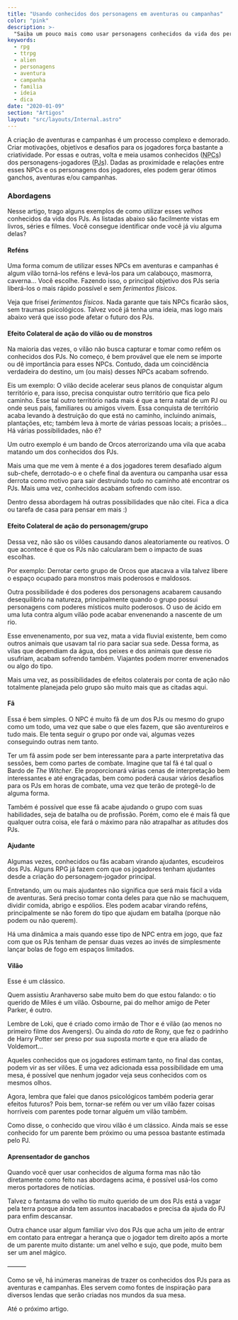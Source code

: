 ```yaml
---
title: "Usando conhecidos dos personagens em aventuras ou campanhas"
color: "pink"
description: >-
  "Saiba um pouco mais como usar personagens conhecidos da vida dos personagens-jogadores em aventuras e campanhas de RPG"
keywords:
  - rpg
  - ttrpg
  - alien
  - personagens
  - aventura
  - campanha
  - familia
  - ideia
  - dica
date: "2020-01-09"
section: "Artigos"
layout: "src/layouts/Internal.astro"
---
```


A criação de aventuras e campanhas é um processo complexo e demorado. Criar motivações, objetivos e desafios para os jogadores força bastante a criatividade. Por essas e outras, volta e meia usamos conhecidos (<abbr title="Non-Playable Characters ou Personagens Não-Jogáveis">NPCs</abbr>) dos personagens-jogadores (<abbr title="Personagens-Jogadores">PJs</abbr>). Dadas as proximidade e relações entre esses NPCs e os personagens dos jogadores, eles podem gerar ótimos ganchos, aventuras e/ou campanhas.

### Abordagens

Nesse artigo, trago alguns exemplos de como utilizar esses _velhos_ conhecidos da vida dos PJs. As listadas abaixo são facilmente vistas em livros, séries e filmes. Você consegue identificar onde você já viu alguma delas?

#### Reféns

Uma forma comum de utilizar esses NPCs em aventuras e campanhas é algum vilão torná-los reféns e levá-los para um calabouço, masmorra, caverna... Você escolhe. Fazendo isso, o principal objetivo dos PJs seria liberá-los o mais rápido possível e sem _ferimentos físicos_.

Veja que frisei _ferimentos físicos_. Nada garante que tais NPCs ficarão sãos, sem traumas psicológicos. Talvez você já tenha uma ideia, mas logo mais abaixo verá que isso pode afetar o futuro dos PJs.

#### Efeito Colateral de ação do vilão ou de monstros

Na maioria das vezes, o vilão não busca capturar e tomar como refém os conhecidos dos PJs. No começo, é bem provável que ele nem se importe ou dê importância para esses NPCs. Contudo, dada um coincidência verdadeira do destino, um (ou mais) desses NPCs acabam sofrendo.

Eis um exemplo: O vilão decide acelerar seus planos de conquistar algum território e, para isso, precisa conquistar outro território que fica pelo caminho. Esse tal outro território nada mais é que a terra natal de um PJ ou onde seus pais, familiares ou amigos vivem. Essa conquista de território acaba levando à destruição do que está no caminho, incluindo animais, plantações, etc; também leva à morte de várias pessoas locais; a prisões... Há várias possibilidades, não é?

Um outro exemplo é um bando de Orcos aterrorizando uma vila que acaba matando um dos conhecidos dos PJs.

Mais uma que me vem à mente é a dos jogadores terem desafiado algum sub-chefe, derrotado-o e o chefe final da aventura ou campanha usar essa derrota como motivo para sair destruindo tudo no caminho até encontrar os PJs. Mais uma vez, conhecidos acabam sofrendo com isso.

Dentro dessa abordagem há outras possibilidades que não citei. Fica a dica ou tarefa de casa para pensar em mais :)

#### Efeito Colateral de ação do personagem/grupo

Dessa vez, não são os vilões causando danos aleatoriamente ou reativos. O que acontece é que os PJs não calcularam bem o impacto de suas escolhas.

Por exemplo: Derrotar certo grupo de Orcos que atacava a vila talvez libere o espaço ocupado para monstros mais poderosos e maldosos.

Outra possibilidade é dos poderes dos personagens acabarem causando desequilibrio na natureza, principalmente quando o grupo possui personagens com poderes místicos muito poderosos. O uso de ácido em uma luta contra algum vilão pode acabar envenenando a nascente de um rio.

Esse envenenamento, por sua vez, mata a vida fluvial existente, bem como outros animais que usavam tal rio para saciar sua sede. Dessa forma, as vilas que dependiam da água, dos peixes e dos animais que desse rio usufriam, acabam sofrendo também. Viajantes podem morrer envenenados ou algo do tipo.

Mais uma vez, as possibilidades de efeitos colaterais por conta de ação não totalmente planejada pelo grupo são muito mais que as citadas aqui.

#### Fã

Essa é bem simples. O NPC é muito fã de um dos PJs ou mesmo do grupo como um todo, uma vez que sabe o que eles fazem, que são aventureiros e tudo mais. Ele tenta seguir o grupo por onde vai, algumas vezes conseguindo outras nem tanto.

Ter um fã assim pode ser bem interessante para a parte interpretativa das sessões, bem como partes de combate. Imagine que tal fã é tal qual o Bardo de _The Witcher_. Ele proporcionará várias cenas de interpretação bem interessantes e até engraçadas, bem como poderá causar vários desafios para os PJs em horas de combate, uma vez que terão de protegê-lo de alguma forma.

Também é possível que esse fã acabe ajudando o grupo com suas habilidades, seja de batalha ou de profissão. Porém, como ele é mais fã que qualquer outra coisa, ele fará o máximo para não atrapalhar as atitudes dos PJs.

#### Ajudante

Algumas vezes, conhecidos ou fãs acabam virando ajudantes, escudeiros dos PJs. Alguns RPG já fazem com que os jogadores tenham ajudantes desde a criação do personagem-jogador principal.

Entretando, um ou mais ajudantes não significa que será mais fácil a vida de aventuras. Será preciso tomar conta deles para que não se machuquem, dividir comida, abrigo e espólios. Eles podem acabar virando reféns, principalmente se não forem do tipo que ajudam em batalha (porque não podem ou não querem).

Há uma dinâmica a mais quando esse tipo de NPC entra em jogo, que faz com que os PJs tenham de pensar duas vezes ao invés de simplesmente lançar bolas de fogo em espaços limitados.

#### Vilão

Esse é um clássico.

Quem assistiu Aranhaverso sabe muito bem do que estou falando: o tio querido de Miles é um vilão. Osbourne, pai do melhor amigo de Peter Parker, é outro.

Lembre de Loki, que é criado como irmão de Thor e é vilão (ao menos no primeiro filme dos Avengers). Ou ainda do _rato_ de Rony, que fez o padrinho de Harry Potter ser preso por sua suposta morte e que era aliado de Voldemort...

Aqueles conhecidos que os jogadores estimam tanto, no final das contas, podem vir as ser vilões. E uma vez adicionada essa possibilidade em uma mesa, é possível que nenhum jogador veja seus conhecidos com os mesmos olhos.

Agora, lembra que falei que danos psicológicos também poderia gerar efeitos futuros? Pois bem, tornar-se refém ou ver um vilão fazer coisas horríveis com parentes pode tornar alguém um vilão também.

Como disse, o conhecido que virou vilão é um clássico. Ainda mais se esse conhecido for um parente bem próximo ou uma pessoa bastante estimada pelo PJ.

#### Aprensentador de ganchos

Quando você quer usar conhecidos de alguma forma mas não tão diretamente como feito nas abordagens acima, é possível usá-los como meros portadores de notícias.

Talvez o fantasma do velho tio muito querido de um dos PJs está a vagar pela terra porque ainda tem assuntos inacabados e precisa da ajuda do PJ para enfim descansar.

Outra chance usar algum familiar vivo dos PJs que acha um jeito de entrar em contato para entregar a herança que o jogador tem direito após a morte de um parente muito distante: um anel velho e sujo, que pode, muito bem ser um anel mágico.

&mdash;&mdash;&mdash;

Como se vê, há inúmeras maneiras de trazer os conhecidos dos PJs para as aventuras e campanhas. Eles servem como fontes de inspiração para diversos lendas que serão criadas nos mundos da sua mesa.

Até o próximo artigo.
